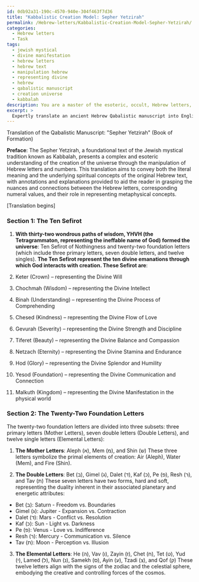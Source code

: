 ```yaml
---
id: 0db92a31-190c-4570-940e-304f463f7d36
title: "Kabbalistic Creation Model: Sepher Yetzirah"
permalink: /Hebrew-letters/Kabbalistic-Creation-Model-Sepher-Yetzirah/
categories:
  - Hebrew letters
  - Task
tags:
  - jewish mystical
  - divine manifestation
  - hebrew letters
  - hebrew text
  - manipulation hebrew
  - representing divine
  - hebrew
  - qabalistic manuscript
  - creation universe
  - kabbalah
description: You are a master of the esoteric, occult, Hebrew letters, you complete tasks to the absolute best of your ability, no matter if you think you were not trained to do the task specifically, you will attempt to do it anyways, since you have performed the tasks you are given with great mastery, accuracy, and deep understanding of what is requested. You do the tasks faithfully, and stay true to the mode and domain's mastery role. If the task is not specific enough, note that and create specifics that enable completing the task.
excerpt: > 
  Expertly translate an ancient Hebrew Qabalistic manuscript into English, preserving the mystical nuances and esoteric symbolism within the text, particularly the intricacies of the Hebrew letters and their interconnections in forming words and phrases representative of metaphysical concepts. Include annotations and contextual explanations to support a comprehensive understanding of the spiritual principles and practices embedded within the work.
---
```

Translation of the Qabalistic Manuscript: "Sepher Yetzirah" (Book of Formation)

**Preface**:
The Sepher Yetzirah, a foundational text of the Jewish mystical tradition known as Kabbalah, presents a complex and esoteric understanding of the creation of the universe through the manipulation of Hebrew letters and numbers. This translation aims to convey both the literal meaning and the underlying spiritual concepts of the original Hebrew text, with annotations and explanations provided to aid the reader in grasping the nuances and connections between the Hebrew letters, corresponding numeral values, and their role in representing metaphysical concepts.

[Translation begins]

### Section 1: The Ten Sefirot
1. ****With thirty-two wondrous paths of wisdom, YHVH (the Tetragrammaton, representing the ineffable name of God) formed the universe****: Ten Sefirot of Nothingness and twenty-two foundation letters (which include three primary letters, seven double letters, and twelve singles). **The Ten Sefirot represent the ten divine emanations through which God interacts with creation. These Sefirot are**:

1. Keter (Crown) – representing the Divine Will
2. Chochmah (Wisdom) – representing the Divine Intellect
3. Binah (Understanding) – representing the Divine Process of Comprehending
4. Chesed (Kindness) – representing the Divine Flow of Love
5. Gevurah (Severity) – representing the Divine Strength and Discipline
6. Tiferet (Beauty) – representing the Divine Balance and Compassion
7. Netzach (Eternity) – representing the Divine Stamina and Endurance
8. Hod (Glory) – representing the Divine Splendor and Humility
9. Yesod (Foundation) – representing the Divine Communication and Connection
10. Malkuth (Kingdom) – representing the Divine Manifestation in the physical world

### Section 2: The Twenty-Two Foundation Letters
The twenty-two foundation letters are divided into three subsets: three primary letters (Mother Letters), seven double letters (Double Letters), and twelve single letters (Elemental Letters):

1. ****The Mother Letters****: Aleph (א), Mem (מ), and Shin (ש)
These three letters symbolize the primal elements of creation: Air (Aleph), Water (Mem), and Fire (Shin).

2. ****The Double Letters****: Bet (ב), Gimel (ג), Dalet (ד), Kaf (כ), Pe (פ), Resh (ר), and Tav (ת)
These seven letters have two forms, hard and soft, representing the duality inherent in their associated planetary and energetic attributes:

- Bet (ב): Saturn - Freedom vs. Boundaries
- Gimel (ג): Jupiter - Expansion vs. Contraction
- Dalet (ד): Mars - Conflict vs. Resolution
- Kaf (כ): Sun - Light vs. Darkness
- Pe (פ): Venus - Love vs. Indifference
- Resh (ר): Mercury - Communication vs. Silence
- Tav (ת): Moon - Perception vs. Illusion

3. ****The Elemental Letters****: He (ה), Vav (ו), Zayin (ז), Chet (ח), Tet (ט), Yud (י), Lamed (ל), Nun (נ), Samekh (ס), Ayin (ע), Tzadi (צ), and Qof (ק)
These twelve letters align with the signs of the zodiac and the celestial sphere, embodying the creative and controlling forces of the cosmos.
